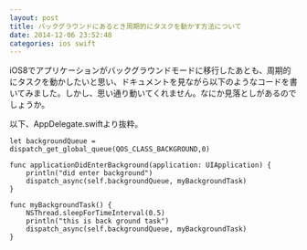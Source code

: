 ```yaml
---
layout: post
title: バックグラウンドにあるとき周期的にタスクを動かす方法について
date: 2014-12-06 23:52:48
categories: ios swift
---
```

<!-- {% raw %} -->
<p>iOS8でアプリケーションがバックグラウンドモードに移行したあとも、周期的にタスクを動かしたいと思い、ドキュメントを見ながら以下のようなコードを書いてみました。しかし、思い通り動いてくれません。なにか見落としがあるのでしょうか。</p>

<p>以下、AppDelegate.swiftより抜粋。</p>

<pre><code>let backgroundQueue = dispatch_get_global_queue(QOS_CLASS_BACKGROUND,0)

func applicationDidEnterBackground(application: UIApplication) {
    println("did enter background")
    dispatch_async(self.backgroundQueue, myBackgroundTask)
}

func myBackgroundTask() {
    NSThread.sleepForTimeInterval(0.5)
    println("this is back ground task")
    dispatch_async(self.backgroundQueue, myBackgroundTask)
}
</code></pre>
<!-- {% endraw %} -->

